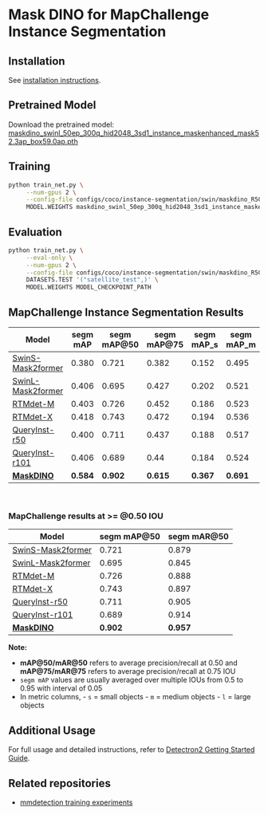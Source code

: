 

# Mask DINO for MapChallenge Instance Segmentation

## Installation
See [installation instructions](INSTALL.md).

## Pretrained Model
Download the pretrained model:
[maskdino_swinl_50ep_300q_hid2048_3sd1_instance_maskenhanced_mask52.3ap_box59.0ap.pth](https://github.com/IDEA-Research/detrex-storage/releases/download/maskdino-v0.1.0/maskdino_swinl_50ep_300q_hid2048_3sd1_instance_maskenhanced_mask52.3ap_box59.0ap.pth)

## Training 
```sh
python train_net.py \
     --num-gpus 2 \
     --config-file configs/coco/instance-segmentation/swin/maskdino_R50_bs16_50ep_4s_dowsample1_2048.yaml \
     MODEL.WEIGHTS maskdino_swinl_50ep_300q_hid2048_3sd1_instance_maskenhanced_mask52.3ap_box59.0ap.pth
```
## Evaluation
```sh
python train_net.py \
     --eval-only \
     --num-gpus 2 \
     --config-file configs/coco/instance-segmentation/swin/maskdino_R50_bs16_50ep_4s_dowsample1_2048.yaml \
     DATASETS.TEST '("satellite_test",)' \
     MODEL.WEIGHTS MODEL_CHECKPOINT_PATH
```

<!--mask2former S Order mAP map05 map075 s m L
segm_mAP_copypaste: 0.380 0.721 0.382 0.152 0.495 0.692
segm_mAR_copypaste:0.504 0.879 0.509 0.338 0.594 0.783 

rtmdet-m
segm_mAP_copypaste: 0.403 0.726 0.452 0.186 0.523 0.737
segm_mAR_copypaste: 0.527 0.888 0.586 0.351 0.622 0.817

rtmdet-X
segm_mAP_copypaste: 0.418 0.743 0.472 0.194 0.536 0.769
segm_mAR_copypaste: 0.529 0.897 0.586 0.358 0.617 0.867 
 -->
 
## MapChallenge Instance Segmentation Results

| Model            | segm mAP | segm mAP@50 | segm mAP@75 | segm mAP_s | segm mAP_m | segm mAP_l | segm mAR | segm mAR@50 | segm mAR@75 |
|------------------|----------|-------------|-------------|------------|------------|------------|----------|-------------|-------------|
| [SwinS-Mask2former](https://github.com/saidineshpola/MaskDINO-mapchallenge/blob/main/assets/logs/mask2former_swin-s-p4-w7-224_8xb2-lsj-50e_coco.log) | 0.380    | 0.721       | 0.382       | 0.152      | 0.495      | 0.692      | 0.504    | 0.879       | 0.509       |
| [SwinL-Mask2former](https://github.com/saidineshpola/MaskDINO-mapchallenge/blob/main/assets/logs/mask2former_swin-L_8xb32-24k_coco.log) | 0.406   | 0.695      | 0.427      | 0.202     | 0.521     | 0.624     | 0.529    | 0.845       | 0.569       |
| [RTMdet-M](https://github.com/saidineshpola/MaskDINO-mapchallenge/blob/main/assets/logs/rtmdet-ins_m_8xb32-300e_satellite.log) | 0.403    | 0.726       | 0.452       | 0.186      | 0.523      | 0.737      | 0.527    | 0.888       | 0.586       |
| [RTMdet-X](https://github.com/saidineshpola/MaskDINO-mapchallenge/blob/main/assets/logs/rtmdet-ins_X_8xb16-300e_satellite.log) | 0.418    | 0.743       | 0.472       | 0.194      | 0.536      | 0.769      | 0.529    | 0.897       | 0.586       |
| [QueryInst-r50](https://github.com/saidineshpola/MaskDINO-mapchallenge/blob/main/assets/logs/queryinst_r50_fpn_ms-3x_coco.log) | 0.400   | 0.711      | 0.437      | 0.188     | 0.517     | 0.657     | 0.553    | 0.905       | 0.595       |
| [QueryInst-r101](https://github.com/saidineshpola/MaskDINO-mapchallenge/blob/main/assets/logs/queryinst_r101_fpn_300_proposals_crop_mstrain_3x_coco.log) | 0.406   | 0.689      | 0.44      | 0.184     | 0.524     | 0.665     | 0.581    | 0.914       | 0.655       |
| **[MaskDINO](https://github.com/saidineshpola/MaskDINO-mapchallenge/tree/main/assets/logs/maskdino-v2-full-run-1xH100-maskdino_R50_bs16_50ep_4s_dowsample1_2048.log)**     | **0.584**| **0.902**   | **0.615**   | **0.367**  | **0.691** | **0.929** | **0.680**| **0.957**    | **0.750**   |

<br>

### MapChallenge results at >= @0.50 IOU

| Model            | segm mAP@50 | segm mAR@50 |
|------------------|-------------|-------------|
| [SwinS-Mask2former](https://github.com/saidineshpola/MaskDINO-mapchallenge/blob/main/assets/logs/mask2former_swin-s-p4-w7-224_8xb2-lsj-50e_coco.log) | 0.721       | 0.879       |
| [SwinL-Mask2former](https://github.com/saidineshpola/MaskDINO-mapchallenge/blob/main/assets/logs/mask2former_swin-L_8xb32-24k_coco.log) | 0.695      | 0.845       |
| [RTMdet-M](https://github.com/saidineshpola/MaskDINO-mapchallenge/blob/main/assets/logs/rtmdet-ins_m_8xb32-300e_satellite.log) | 0.726       | 0.888       |
| [RTMdet-X](https://github.com/saidineshpola/MaskDINO-mapchallenge/blob/main/assets/logs/rtmdet-ins_X_8xb16-300e_satellite.log) | 0.743       | 0.897       |
| [QueryInst-r50](https://github.com/saidineshpola/MaskDINO-mapchallenge/blob/main/assets/logs/queryinst_r50_fpn_ms-3x_coco.log) | 0.711       | 0.905       |
| [QueryInst-r101](https://github.com/saidineshpola/MaskDINO-mapchallenge/blob/main/assets/logs/queryinst_r101_fpn_300_proposals_crop_mstrain_3x_coco.log) | 0.689       | 0.914       |
| **[MaskDINO](https://github.com/saidineshpola/MaskDINO-mapchallenge/tree/main/assets/logs/maskdino-v2-full-run-1xH100-maskdino_R50_bs16_50ep_4s_dowsample1_2048.log)**     | **0.902**   | **0.957**   |

**Note:**
- **mAP@50/mAR@50** refers to average precision/recall at 0.50 and **mAP@75/mAR@75** refers to average precision/recall at 0.75 IOU
- `segm mAP` values are usually averaged over multiple IOUs from 0.5 to 0.95 with interval of 0.05
- In metric columns,
       - `s` = small objects
       - `m` = medium objects
       - `l` = large objects
## Additional Usage
For full usage and detailed instructions, refer to [Detectron2 Getting Started Guide](https://github.com/facebookresearch/detectron2/blob/master/GETTING_STARTED.md).

## Related repositories
- [mmdetection training experiments ](https://github.com/saidineshpola/mapchallenge-instance-segmentation/tree/main)
